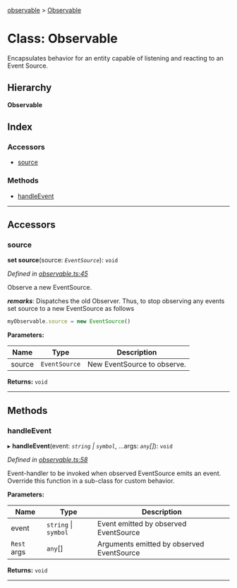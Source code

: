 [observable](../README.md) > [Observable](../classes/observable.md)

# Class: Observable

Encapsulates behavior for an entity capable of listening and reacting to an Event Source.

## Hierarchy

**Observable**

## Index

### Accessors

* [source](observable.md#source)

### Methods

* [handleEvent](observable.md#handleevent)

---

## Accessors

<a id="source"></a>

###  source

**set source**(source: *`EventSource`*): `void`

*Defined in [observable.ts:45](https://github.com/strong-roots-capital/observable/blob/9ecb161/src/observable.ts#L45)*

Observe a new EventSource.

*__remarks__*: Dispatches the old Observer. Thus, to stop observing any events set source to a new EventSource as follows

```ts
myObservable.source = new EventSource()
```

**Parameters:**

| Name | Type | Description |
| ------ | ------ | ------ |
| source | `EventSource` |  New EventSource to observe. |

**Returns:** `void`

___

## Methods

<a id="handleevent"></a>

###  handleEvent

▸ **handleEvent**(event: *`string` \| `symbol`*, ...args: *`any`[]*): `void`

*Defined in [observable.ts:58](https://github.com/strong-roots-capital/observable/blob/9ecb161/src/observable.ts#L58)*

Event-handler to be invoked when observed EventSource emits an event. Override this function in a sub-class for custom behavior.

**Parameters:**

| Name | Type | Description |
| ------ | ------ | ------ |
| event | `string` \| `symbol` |  Event emitted by observed EventSource |
| `Rest` args | `any`[] |  Arguments emitted by observed EventSource |

**Returns:** `void`

___


